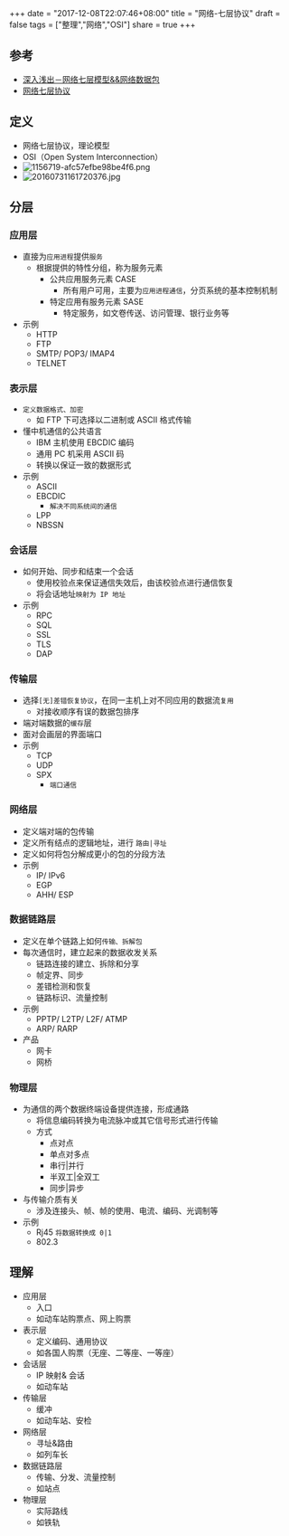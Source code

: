 +++
date = "2017-12-08T22:07:46+08:00"
title = "网络-七层协议"
draft = false
tags = ["整理","网络","OSI"]
share = true
+++


## 参考
- [深入浅出－网络七层模型&&网络数据包](http://www.jianshu.com/p/4b9d43c0571a)
- [网络七层协议](https://baike.baidu.com/item/%E7%BD%91%E7%BB%9C%E4%B8%83%E5%B1%82%E5%8D%8F%E8%AE%AE)


## 定义
- 网络七层协议，理论模型
- OSI（Open System Interconnection）
- ![1156719-afc57efbe98be4f6.png](http://otzm88f21.bkt.clouddn.com/db5b3382-e750-4d0d-821c-5f531c0aa462.png)
- ![20160731161720376.jpg](http://otzm88f21.bkt.clouddn.com/8ee8e0fb-13fd-433f-8341-a2b78a194c63.jpg)


## 分层
### 应用层
- 直接为`应用进程`提供`服务`
	- 根据提供的特性分组，称为服务元素
		- 公共应用服务元素 CASE
			- 所有用户可用，主要为`应用进程通信`，分页系统的基本控制机制
		- 特定应用有服务元素 SASE
			- 特定服务，如文卷传送、访问管理、银行业务等
- 示例
	- HTTP
	- FTP
	- SMTP/ POP3/ IMAP4
	- TELNET


### 表示层
- `定义数据格式、加密`
	- 如 FTP 下可选择以二进制或 ASCII 格式传输
- 懂中机通信的公共语言
	- IBM 主机使用 EBCDIC 编码
	- 通用 PC 机采用 ASCII 码
	- 转换以保证一致的数据形式
- 示例
	- ASCII
	- EBCDIC
		- `解决不同系统间的通信`
	- LPP
	- NBSSN


### 会话层
- 如何开始、同步和结束一个会话
	- 使用校验点来保证通信失效后，由该校验点进行通信恢复
	- 将会话地址`映射为 IP 地址`
- 示例
	- RPC
	- SQL
	- SSL
	- TLS
	- DAP


### 传输层
- 选择`[无]差错恢复协议`，在同一主机上对不同应用的数据流`复用`
	- 对接收顺序有误的数据包排序
- 端对端数据的`缓存`层
- 面对会画层的界面端口
- 示例
	- TCP
	- UDP
	- SPX
		- `端口通信`


### 网络层
- 定义端对端的包传输
- 定义所有结点的逻辑地址，进行 `路由|寻址`
- 定义如何将包分解成更小的包的分段方法
- 示例
	- IP/ IPv6
	- EGP
	- AHH/ ESP

### 数据链路层
- 定义在单个链路上如何`传输、拆解包`
- 每次通信时，建立起来的数据收发关系
	- 链路连接的建立、拆除和分享
	- 帧定界、同步
	- 差错检测和恢复
	- 链路标识、流量控制
- 示例
	- PPTP/ L2TP/ L2F/ ATMP
	- ARP/ RARP
- 产品
	- 网卡
	- 网桥

### 物理层
- 为通信的两个数据终端设备提供连接，形成通路
	- 将信息编码转换为电流脉冲或其它信号形式进行传输
	- 方式
		- 点对点
		- 单点对多点
		- 串行|并行
		- 半双工|全双工
		- 同步|异步
- 与传输介质有关
	- 涉及连接头、帧、帧的使用、电流、编码、光调制等
- 示例
	- Rj45 `将数据转换成 0|1`
	- 802.3


## 理解
- 应用层
	- 入口
	- 如动车站购票点、网上购票
- 表示层
	- 定义编码、通用协议
	- 如各国人购票（无座、二等座、一等座）
- 会话层
	- IP 映射& 会话
	- 如动车站
- 传输层
	- 缓冲
	- 如动车站、安检
- 网络层
	- 寻址&路由
	- 如列车长
- 数据链路层
	- 传输、分发、流量控制
	- 如站点
- 物理层
	- 实际路线
	- 如铁轨